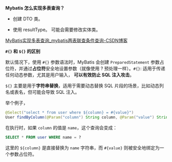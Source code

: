 **Mybatis 怎么实现多表查询？**

- 创建 DTO 类。

- 使用 resultType。 可能会需要修改实体类。

[MyBatis实现多表查询_mybatis两表联查条件查询-CSDN博客](https://blog.csdn.net/Mq_sir/article/details/116400731)



**`#{}` 和 `${}` 的区别**

 默认情况下，使用 `#{}` 参数语法时，MyBatis 会创建 `PreparedStatement` 参数占位符，并通过**占位符**安全地设置参数（就像使用 ? 预处理一样）。`#{}`: 适用于传递任何动态参数，尤其是用户输入， **可以有效防止 SQL 注入攻击**。

 `${}` 主要是用于**字符串替换**，适用于需要动态替换 SQL 片段的场景，比如动态列名或表名，但可能会导致 SQL 注入。

举个例子，

```java
@Select("select * from user where ${column} = #{value}")
User findByColumn(@Param("column") String column, @Param("value") String value);
```

在执行时，如果 `column` 的值是 `name`，这个查询会变成：

```sql
SELECT * FROM user WHERE name = ?
```

这里的 `${column}` 是直接替换为 `name` 字符串，而 `#{value}` 则被安全地绑定为一个参数占位符。
